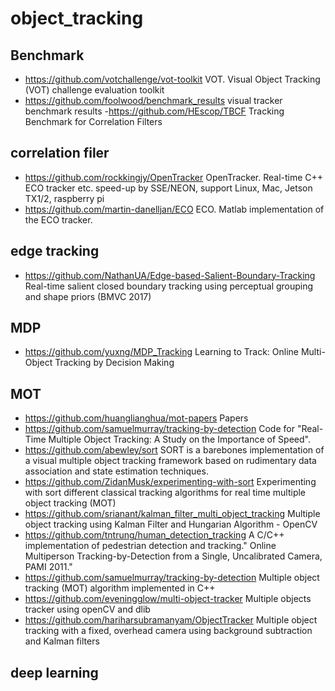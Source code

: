 # object_tracking

## Benchmark 
- https://github.com/votchallenge/vot-toolkit
VOT. Visual Object Tracking (VOT) challenge evaluation toolkit
- https://github.com/foolwood/benchmark_results
visual tracker benchmark results
-https://github.com/HEscop/TBCF
Tracking Benchmark for Correlation Filters

## correlation filer
- https://github.com/rockkingjy/OpenTracker
OpenTracker. Real-time C++ ECO tracker etc. speed-up by SSE/NEON, support Linux, Mac, Jetson TX1/2, raspberry pi
- https://github.com/martin-danelljan/ECO
ECO. Matlab implementation of the ECO tracker.

## edge tracking
- https://github.com/NathanUA/Edge-based-Salient-Boundary-Tracking
Real-time salient closed boundary tracking using perceptual grouping and shape priors (BMVC 2017)

## MDP
- https://github.com/yuxng/MDP_Tracking
Learning to Track: Online Multi-Object Tracking by Decision Making

## MOT
- https://github.com/huanglianghua/mot-papers
Papers
- https://github.com/samuelmurray/tracking-by-detection
Code for "Real-Time Multiple Object Tracking: A Study on the Importance of Speed".
- https://github.com/abewley/sort
SORT is a barebones implementation of a visual multiple object tracking framework based on rudimentary data association and state estimation techniques.
- https://github.com/ZidanMusk/experimenting-with-sort
Experimenting with sort different classical tracking algorithms for real time multiple object tracking (MOT)
- https://github.com/srianant/kalman_filter_multi_object_tracking
Multiple object tracking using Kalman Filter and Hungarian Algorithm - OpenCV
- https://github.com/tntrung/human_detection_tracking
A C/C++ implementation of pedestrian detection and tracking." Online Multiperson Tracking-by-Detection from a Single, Uncalibrated Camera, PAMI 2011."
- https://github.com/samuelmurray/tracking-by-detection
Multiple object tracking (MOT) algorithm implemented in C++
- https://github.com/eveningglow/multi-object-tracker
Multiple objects tracker using openCV and dlib
- https://github.com/hariharsubramanyam/ObjectTracker
Multiple object tracking with a fixed, overhead camera using background subtraction and Kalman filters

## deep learning
